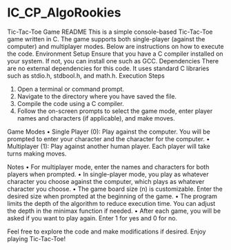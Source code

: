 # IC_CP_AlgoRookies
Tic-Tac-Toe Game README
This is a simple console-based Tic-Tac-Toe game written in C. The game supports both single-player (against the computer) and multiplayer modes. Below are instructions on how to execute the code.
Environment Setup
Ensure that you have a C compiler installed on your system. If not, you can install one such as GCC.
Dependencies
There are no external dependencies for this code. It uses standard C libraries such as stdio.h, stdbool.h, and math.h.
Execution Steps
1.	Open a terminal or command prompt.
2.	Navigate to the directory where you have saved the file.
3.	Compile the code using a C compiler.
4.	Follow the on-screen prompts to select the game mode, enter player names and characters (if applicable), and make moves.

Game Modes
•	Single Player (0): Play against the computer. You will be prompted to enter your character and the character for the computer.
•	Multiplayer (1): Play against another human player. Each player will take turns making moves.

Notes
•	For multiplayer mode, enter the names and characters for both players when prompted.
•	In single-player mode, you play as whatever character you choose against the computer, which plays as whatever character you choose.
•	The game board size (n) is customizable. Enter the desired size when prompted at the beginning of the game.
•	The program limits the depth of the algorithm to reduce execution time. You can adjust the depth in the minimax function if needed.
•	After each game, you will be asked if you want to play again. Enter 1 for yes and 0 for no.

Feel free to explore the code and make modifications if desired. Enjoy playing Tic-Tac-Toe!
